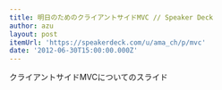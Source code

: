 ```yaml
---
title: 明日のためのクライアントサイドMVC // Speaker Deck
author: azu
layout: post
itemUrl: 'https://speakerdeck.com/u/ama_ch/p/mvc'
date: '2012-06-30T15:00:00.000Z'
---
```

クライアントサイドMVCについてのスライド
